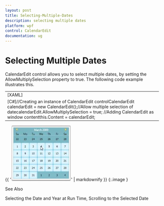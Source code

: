 ```yaml
---
layout: post
title: Selecting-Multiple-Dates
description: selecting multiple dates
platform: wpf
control: CalendarEdit
documentation: ug
---
```


# Selecting Multiple Dates

CalendarEdit control allows you to select multiple dates, by setting the AllowMultiplySelection property to true. The following code example illustrates this.

<table>
<tr>
<td>
[XAML]<!-- Adding CalendarEdit with multiple selection feature--><syncfusion:CalendarEdit Name="calendarEdit" AllowMultiplySelection="True"/></td></tr>
<tr>
<td>
[C#]//Creating an instance of CalendarEdit controlCalendarEdit calendarEdit = new CalendarEdit();//Allow multiple selection of datecalendarEdit.AllowMultiplySelection = true; //Adding CalendarEdit as window contentthis.Content = calendarEdit;</td></tr>
</table>




{{ '![](Selecting-Multiple-Dates_images/Selecting-Multiple-Dates_img1.jpeg)' | markdownify }}
{:.image }




See Also

Selecting the Date and Year at Run Time, Scrolling to the Selected Date


